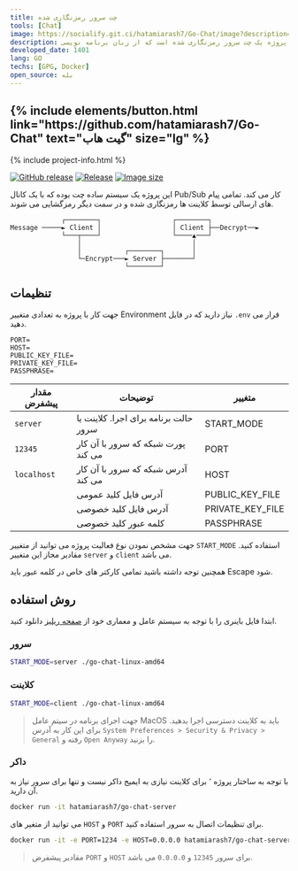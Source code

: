 ```yaml
---
title: چت سرور رمزنگاری شده
tools: [Chat]
image: https://socialify.git.ci/hatamiarash7/Go-Chat/image?description=1&font=KoHo&language=1&owner=1&pattern=Circuit%20Board&theme=Dark
description: این پروژه یک چت سرور رمزنگاری شده است که از زبان برنامه نویسی Go برای سرور و کلاینت استفاده شده است.
developed_date: 1401
lang: GO
techs: [GPG, Docker]
open_source: بله
---
```


<h2 class="center">
{% include elements/button.html link="https://github.com/hatamiarash7/Go-Chat" text="گیت هاب" size="lg" %}
</h2>

{% include project-info.html %}

[![GitHub release](https://img.shields.io/github/release/hatamiarash7/Go-Chat.svg)](https://GitHub.com/hatamiarash7/Go-Chat/releases/) [![Release](https://github.com/hatamiarash7/Go-Chat/actions/workflows/release.yaml/badge.svg)](https://github.com/hatamiarash7/Go-Chat/actions/workflows/release.yaml) [![Image size](https://img.shields.io/docker/image-size/hatamiarash7/go-chat-server/latest?maxAge=30)](https://hub.docker.com/r/hatamiarash7/go-chat-server/)

این پروژه یک سیستم ساده چت بوده که با یک کانال Pub/Sub کار می کند. تمامی پیام های ارسالی توسط کلاینت ها رمزنگاری شده و در سمت دیگر رمزگشایی می شوند.

```text
             ┌────────┐                  ┌────────┐
Message ─────► Client │                  │ Client ├──Decrypt──►
             └───┬────┘                  └────▲───┘
                 │                            │
                 │           ┌────────┐       │
                 └─Encrypt───► Server ├───────┘
                             └────────┘
```

## تنظیمات

جهت کار با پروژه به تعدادی متغییر Environment نیاز دارید که در فایل `.env` قرار می دهید.

```text
PORT=
HOST=
PUBLIC_KEY_FILE=
PRIVATE_KEY_FILE=
PASSPHRASE=
```

| مقدار پیشفرض | توضیحات                               | متغییر           |
| ------------ | ------------------------------------- | ---------------- |
| `server`     | حالت برنامه برای اجرا. کلاینت یا سرور | START_MODE       |
| `12345`      | پورت شبکه که سرور با آن کار می کند    | PORT             |
| `localhost`  | آدرس شبکه که سرور با آن کار می کند    | HOST             |
|              | آدرس فایل کلید عمومی                  | PUBLIC_KEY_FILE  |
|              | آدرس فایل کلید خصوصی                  | PRIVATE_KEY_FILE |
|              | کلمه عبور کلید خصوصی                  | PASSPHRASE       |

جهت مشخص نمودن نوع فعالیت پروژه می توانید از متغییر `START_MODE` استفاده کنید. مقادیر مجاز این متغییر `server` و `client` می باشد.

همچنین توجه داشته باشید تمامی کارکتر های خاص در کلمه عبور باید Escape شود.

## روش استفاده

ابتدا فایل باینری را با توجه به سیستم عامل و معماری خود از [صفحه ریلیز](https://github.com/hatamiarash7/Go-Chat/releases/latest) دانلود کنید.

### سرور

```bash
START_MODE=server ./go-chat-linux-amd64
```

### کلاینت

```bash
START_MODE=client ./go-chat-linux-amd64
```

> جهت اجرای برنامه در سیتم عامل MacOS باید به کلاینت دسترسی اجرا بدهید. برای این کار به آدرس `System Preferences > Security & Privacy > General` رفته و `Open Anyway` را بزنید.

### داکر

با توجه به ساختار پروژه ٬ برای کلاینت نیازی به ایمیج داکر نیست و تنها برای سرور نیاز به آن دارید.

```bash
docker run -it hatamiarash7/go-chat-server
```

می توانید از متغیر های `HOST` و `PORT` برای تنظیمات اتصال به سرور استفاده کنید.

```bash
docker run -it -e PORT=1234 -e HOST=0.0.0.0 hatamiarash7/go-chat-server
```

> مقادیر پیشفرض `PORT` و `HOST` برای سرور `12345` و `0.0.0.0` می باشد.

